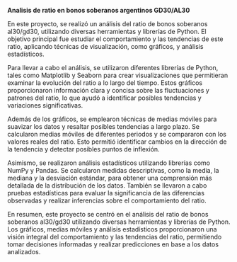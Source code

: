 **Analisis de ratio en bonos soberanos argentinos GD30/AL30**

En este proyecto, se realizó un análisis del ratio de bonos soberanos al30/gd30, utilizando diversas herramientas y librerías de Python. El objetivo principal fue estudiar el comportamiento y las tendencias de este ratio, aplicando técnicas de visualización, como gráficos, y análisis estadísticos.

Para llevar a cabo el análisis, se utilizaron diferentes librerías de Python, tales como Matplotlib y Seaborn para crear visualizaciones que permitieran examinar la evolución del ratio a lo largo del tiempo. Estos gráficos proporcionaron información clara y concisa sobre las fluctuaciones y patrones del ratio, lo que ayudó a identificar posibles tendencias y variaciones significativas.

Además de los gráficos, se emplearon técnicas de medias móviles para suavizar los datos y resaltar posibles tendencias a largo plazo. Se calcularon medias móviles de diferentes periodos y se compararon con los valores reales del ratio. Esto permitió identificar cambios en la dirección de la tendencia y detectar posibles puntos de inflexión.

Asimismo, se realizaron análisis estadísticos utilizando librerías como NumPy y Pandas. Se calcularon medidas descriptivas, como la media, la mediana y la desviación estándar, para obtener una comprensión más detallada de la distribución de los datos. También se llevaron a cabo pruebas estadísticas para evaluar la significancia de las diferencias observadas y realizar inferencias sobre el comportamiento del ratio.

En resumen, este proyecto se centró en el análisis del ratio de bonos soberanos al30/gd30 utilizando diversas herramientas y librerías de Python. Los gráficos, medias móviles y análisis estadísticos proporcionaron una visión integral del comportamiento y las tendencias del ratio, permitiendo tomar decisiones informadas y realizar predicciones en base a los datos analizados.
